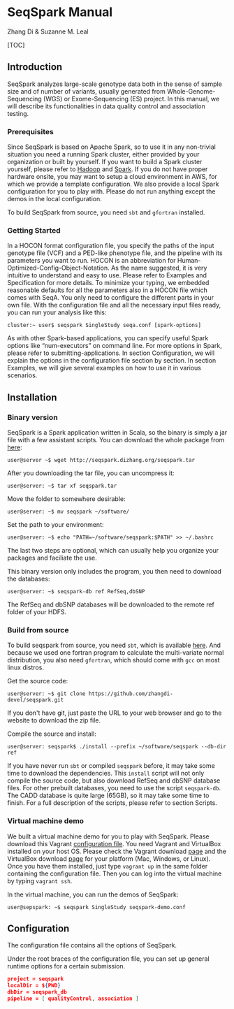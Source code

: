 # SeqSpark Manual

Zhang Di & Suzanne M. Leal

[TOC]

## Introduction

SeqSpark analyzes large-scale genotype data both in the sense of sample size and of number of variants, usually generated from Whole-Genome-Sequencing (WGS) or Exome-Sequencing (ES) project. In this manual, we will describe its functionalities in data quality control and association testing.

### Prerequisites

Since SeqSpark is based on Apache Spark, so to use it in any non-trivial situation you need a running Spark cluster, either provided by your organization or built by yourself. If you want to build a Spark cluster yourself, please refer to [Hadoop](https://hadoop.apache.org/) and [Spark](http://spark.apache.org). If you do not have proper hardware onsite, you may want to setup a cloud environment in AWS, for which we provide a template configuration. We also provide a local Spark configuration for you to play with. Please do not run anything except the demos in the local configuration.

To build SeqSpark from source, you need `sbt` and `gfortran` installed.

### Getting Started

In a HOCON format configuration file, you specify the paths of the input genotype file (VCF) and a PED-like phenotype file, and the pipeline with its parameters you want to run. HOCON is an abbreviation for Human-Optimized-Config-Object-Notation. As the name suggested, it is very intuitive to understand and easy to use. Please refer to Examples and Specification for more details. To minimize your typing, we embedded reasonable defaults for all the parameters also in a HOCON file which comes with SeqA. You only need to configure the different parts in your own file. With the configuration file and all the necessary input files ready, you can run your analysis like this: 

```shell
cluster:~ user$ seqspark SingleStudy seqa.conf [spark-options]
```

As with other Spark-based applications, you can specify useful Spark options like “num-executors” on command line. For more options in Spark, please refer to submitting-applications. In section Configuration, we will explain the options in the configuration file section by section. In section Examples, we will give several examples on how to use it in various scenarios.

## Installation

### Binary version

SeqSpark is a Spark application written in Scala, so the binary is simply a jar file with a few assistant scripts. You can download the whole package from [here](http://seqspark.dizhang.org/seqspark.tar):

```shell
user@server ~$ wget http://seqspark.dizhang.org/seqspark.tar
```

After you downloading the tar file, you can uncompress it:

```shell
user@server: ~$ tar xf seqspark.tar
```

Move the folder to somewhere desirable:

```shell
user@server: ~$ mv seqspark ~/software/
```

Set the path to your environment:

```shell
user@server: ~$ echo "PATH=~/software/seqspark:$PATH" >> ~/.bashrc
```

The last two steps are optional, which can usually help you organize your packages and faciliate the use.

This binary version only includes the program, you then need to download the databases:

```shell
user@server: ~$ seqspark-db ref RefSeq,dbSNP
```

The RefSeq and dbSNP databases will be downloaded to the remote ref folder of your HDFS.

### Build from source

To build seqspark from source, you need `sbt`, which is available [here](http://www.scala-sbt.org/0.13/docs/Manual-Installation.html). And because we used one fortran program to calculate the multi-variate normal distribution, you also need `gfortran`, which should come with `gcc` on most linux distros.

Get the source code:

```shell
user@server: ~$ git clone https://github.com/zhangdi-devel/seqspark.git
```

If you don't have git, just paste the URL to your web browser and go to the website to download the zip file.

Compile the source and install:

```shell
user@server: seqspark$ ./install --prefix ~/software/seqspark --db-dir ref 
```

If you have never run `sbt` or compiled `seqspark` before, it may take some time to download the dependencies. This `install` script will not only compile the source code, but also download RefSeq and dbSNP database files. For other prebuilt databases, you need to use the script `seqspark-db`. The CADD database is quite large (65GB), so it may take some time to finish. For a full description of the scripts, please refer to section Scripts. 

### Virtual machine demo

We built a virtual machine demo for you to play with SeqSpark. Please download this Vagrant [configuration file](https://seqspark.dizhang.org/Vagrantfile). You need Vagrant and VirtualBox installed on your host OS. Please check the Vagrant download [page](https://www.vagrantup.com/downloads.html) and the VirtualBox download [page](https://www.virtualbox.org/wiki/Downloads) for your platform (Mac, Windows, or Linux). Once you have them installed, just type `vagrant up` in the same folder containing the configuration file. Then you can log into the virtual machine by typing `vagrant ssh`.

In the virtual machine, you can run the demos of SeqSpark:

```shell
user@sepspark: ~$ seqspark SingleStudy seqspark-demo.conf
```

## Configuration

The configuration file contains all the options of SeqSpark. 

Under the root braces of the configuration file, you can set up general runtime options for a certain submission.

```json
project = seqspark
localDir = ${PWD}
dbDir = seqspark_db
pipeline = [ qualityControl, association ]
```

### 